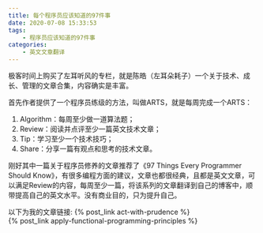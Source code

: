 ```yaml
---
title: 每个程序员应该知道的97件事
date: 2020-07-08 15:33:53
tags:
	- 程序员应该知道的97件事
categories:
	- 英文文章翻译 
---
```


极客时间上购买了左耳听风的专栏，就是陈皓（左耳朵耗子）一个关于技术、成长、管理的文章合集，内容确实是丰富。

首先作者提供了一个程序员练级的方法，叫做ARTS，就是每周完成一个ARTS：
1. Algorithm：每周至少做一道算法题；
2. Review：阅读并点评至少一篇英文技术文章；
3. Tip：学习至少一个技术技巧；
4. Share：分享一篇有观点和思考的技术文章。

刚好其中一篇关于程序员修养的文章推荐了《97 Things Every Programmer Should Know》，有很多编程方面的建议，文章也都很经典，且都是英文文章，可以满足Review的内容，每周至少一篇，将该系列的文章翻译到自己的博客中，顺带提高自己的英文水平。没有商业目的，只为提升自己。

以下为我的文章链接:
{% post_link act-with-prudence %} <br>
{% post_link apply-functional-programming-principles %}

